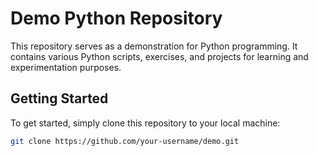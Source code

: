 # Demo Python Repository

This repository serves as a demonstration for Python programming. It contains various Python scripts, exercises, and projects for learning and experimentation purposes.

## Getting Started

To get started, simply clone this repository to your local machine:

```bash
git clone https://github.com/your-username/demo.git
